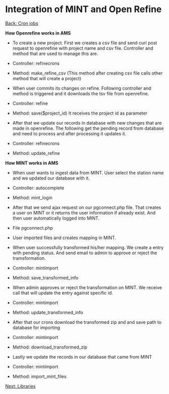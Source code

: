Integration of MINT and Open Refine
===
[Back: Cron jobs](crons.md)

**How Openrefine works in AMS**

* To create a new project. First we creates a csv file and send curl post request to openrefine with project name and csv file. Controller and method that are used to manage this are.
 
 * Controller: refinecrons
 * Method:     make_refine_csv (This method after creating csv file calls other method that will create a project)

* When user commits its changes on refine. Following controller and method is triggered and it downloads the tsv file from openrefine.

 * Controller: refine
 * Method:     save($project_id) It receives the project id as parameter

* After that we update our records in database with new changes that are made in openrefine. The following get the pending record from database and need to process and after processing it updates it.

 * Controller: refinecrons
 * Method:     update_refine

**How MINT works in AMS**

* When user wants to ingest data from MINT. User select the station name and we updated our database with it.

 * Controller: autocomplete
 * Method:     mint_login

* After that we send ajax request on our pgconnect.php file. That creates a user on MINT or it returns the user information if already exist. And then user automatically logged into MINT.

 * File pgconnect.php

* User imported files and creates mapping in MINT.

* When user successfully transformed his/her mapping. We create a entry with pending status. And send email to admin to approve or reject the tramsformation.
 
 * Controller: mintimport
 * Method:     save_transformed_info

* When admin approves or reject the transformation on MINT. We receive call that will update the entry against specific id.

 * Controller: mintimport
 * Method:     update_transformed_info

* After that our crons download the transformed zip and and save path to database for importing
 
 * Controller: mintimport
 * Method:     download_transformed_zip

* Lastly we update the records in our database that came from MINT
 
 * Controller: mintimport
 * Method:     import_mint_files






[Next: Libraries](libraries.md)